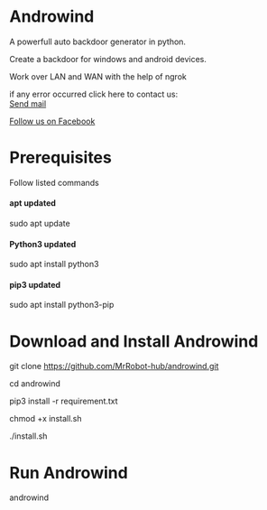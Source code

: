 # Androwind
A powerfull auto backdoor generator in python.

Create a backdoor for windows and android devices.

Work over LAN and WAN with the help of ngrok

if any error occurred click here to contact us: <br> <a href="mailto:umerfarid53@gmail.com">Send mail</a>

<a href="www.facebook.com/cybernetics.me">Follow us on Facebook</a>

# Prerequisites
Follow listed commands

<h4> apt updated </h4>

sudo apt update

<h4> Python3 updated </h4>

sudo apt install python3

<h4> pip3 updated </h4>

sudo apt install python3-pip

# Download and Install Androwind

git clone https://github.com/MrRobot-hub/androwind.git

cd androwind

pip3 install -r requirement.txt

chmod +x install.sh

./install.sh

# Run Androwind
androwind

